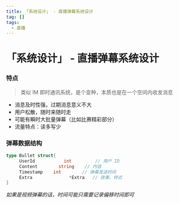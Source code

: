 ```yaml
---
title: 「系统设计」 - 直播弹幕系统设计
tag: [] 
tags:
  - 直播
---
```


# 「系统设计」 - 直播弹幕系统设计

### 特点

> 类似 IM 即时通讯系统，是个变种，本质也是在一个空间内收发消息

- 消息及时性强，过期消息意义不大
- 用户松散，随时来随时走
- 可能有瞬时大批量弹幕（比如比赛精彩部分）
- 流量特点：读多写少

### 弹幕数据结构

```go
type Bullet struct{
     UserId           int         // 用户 ID
     Content        string    // 内容
     Timestamp    int        // 弹幕发送时间
     Extra              *Extra   // 效果、样式
}
```

*如果是视频弹幕的话，时间可能只需要记录偏移时间即可*